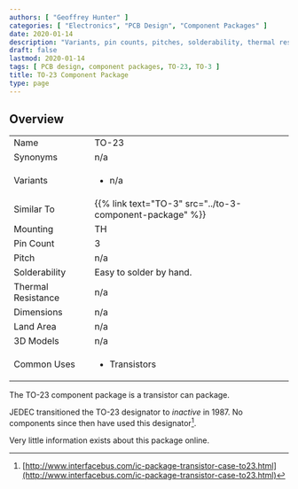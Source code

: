 ```yaml
---
authors: [ "Geoffrey Hunter" ]
categories: [ "Electronics", "PCB Design", "Component Packages" ]
date: 2020-01-14
description: "Variants, pin counts, pitches, solderability, thermal resistances, dimensions, land patterns, 3D models and more info for the TO-23 component package."
draft: false
lastmod: 2020-01-14
tags: [ PCB design, component packages, TO-23, TO-3 ]
title: TO-23 Component Package
type: page
---
```


## Overview

<table>
  <tbody>
    <tr>
      <td>Name</td>
      <td>TO-23</td>
    </tr>
    <tr>
      <td>Synonyms</td>
      <td>n/a</td>
    </tr>
    <tr>
      <td>Variants</td>
      <td>
        <ul>
          <li>n/a</li>
        </ul>
      </td>
    </tr>
    <tr>
      <td>Similar To</td>
      <td>{{% link text="TO-3" src="../to-3-component-package" %}}</td>
    </tr>
    <tr>
      <td>Mounting</td>
      <td>TH</td>
    </tr>
    <tr>
      <td>Pin Count</td>
      <td>3</td>
    </tr>
    <tr>
      <td>Pitch</td>
      <td>n/a</td>
    </tr>
    <tr>
      <td>Solderability</td>
      <td>Easy to solder by hand.</td>
    </tr>
    <tr>
      <td>Thermal Resistance</td>
      <td>n/a</td>
    </tr>
    <tr>
      <td>Dimensions</td>
      <td>n/a</td>
    </tr>
    <tr>
      <td>Land Area</td>
      <td>n/a</td>
    </tr>
    <tr>
    <td>3D Models</td>
    <td>n/a</td>
    </tr>
    <tr>
      <td>Common Uses</td>
      <td>
        <ul>
          <li>Transistors</li>
        </ul>
      </td>
    </tr>
  </tbody>
</table>

The TO-23 component package is a transistor can package.

JEDEC transitioned the TO-23 designator to _inactive_ in 1987. No components since then have used this designator[^interface-bus.com].

Very little information exists about this package online.

[^interface-bus.com]: [http://www.interfacebus.com/ic-package-transistor-case-to23.html](http://www.interfacebus.com/ic-package-transistor-case-to23.html)